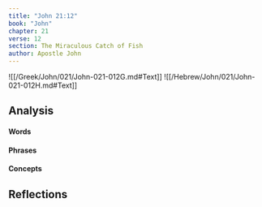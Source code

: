 ```yaml
---
title: "John 21:12"
book: "John"
chapter: 21
verse: 12
section: The Miraculous Catch of Fish
author: Apostle John
---
```

![[/Greek/John/021/John-021-012G.md#Text]]
![[/Hebrew/John/021/John-021-012H.md#Text]]

## Analysis

#### Words

#### Phrases

#### Concepts

## Reflections

